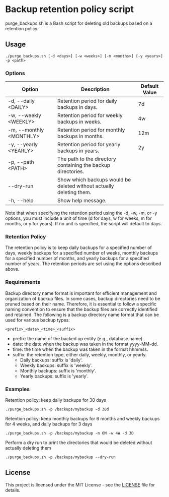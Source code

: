 # Backup retention policy script

purge_backups.sh is a Bash script for deleting old backups based on a retention policy.

## Usage

    ./purge_backups.sh [-d <days>] [-w <weeks>] [-m <months>] [-y <years>] -p <path>
    
### Options

| Option                        | Description | Default Value |
|-------------------------------| ----------- |------|
| -d, --daily &lt;DAILY&gt;     | Retention period for daily backups in days. | 7d   |
| -w, --weekly &lt;WEEKLY&gt;   | Retention period for weekly backups in weeks. | 4w   |
| -m, --monthly &lt;MONTHLY&gt; | Retention period for monthly backups in months. | 12m  |
| -y, --yearly &lt;YEARLY&gt;   | Retention period for yearly backups in years. | 2y   |
| -p, --path &lt;PATH&gt;       | The path to the directory containing the backup directories. |      |
| --dry-run                     | Show which backups would be deleted without actually deleting them. |      |
| -h, --help                    | Show help message. |      |

Note that when specifying the retention period using the -d, -w, -m, or -y options, you must include a unit of time (d for days, w for weeks, m for months, or y for years). 
If no unit is specified, the script will default to days.

### Retention Policy

The retention policy is to keep daily backups for a specified number of days, weekly backups for a specified number of weeks, monthly backups for a specified number of months, and yearly backups for a specified number of years. 
The retention periods are set using the options described above.

### Requirements

Backup directory name format is important for efficient management and organization of backup files. 
In some cases, backup directories need to be pruned based on their name. 
Therefore, it is essential to follow a specific naming convention to ensure that the backup files are correctly identified and retained. 
The following is a backup directory name format that can be used for various backup types:

    <prefix>_<date>_<time>_<suffix>

- prefix: the name of the backed up entity (e.g., database name).
- date: the date when the backup was taken in the format yyyy-MM-dd.
- time: the time when the backup was taken in the format hhmmss.
- suffix: the retention type, either daily, weekly, monthly, or yearly.
  - Daily backups: suffix is 'daily'.
  - Weekly backups: suffix is 'weekly'.
  - Monthly backups: suffix is 'monthly'.
  - Yearly backups: suffix is 'yearly'.


### Examples
Retention policy: keep daily backups for 30 days

    ./purge_backups.sh -p /backups/mybackup -d 30d

Retention policy: keep monthly backups for 6 months and weekly backups for 4 weeks, and daily backups for 3 days

    ./purge_backups.sh -p /backups/mybackup -m 6M -w 4W -d 3D

Perform a dry run to print the directories that would be deleted without actually deleting them

    ./purge_backups.sh -p /backups/mybackup --dry-run

    
## License

This project is licensed under the MIT License - see the [LICENSE](LICENSE) file for details.
